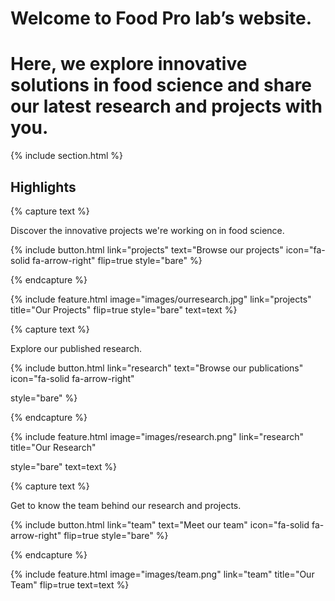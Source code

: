 ---
---

# Welcome to Food Pro lab’s website. 
# Here, we explore innovative solutions in food science and share our latest research and projects with you.



{% include section.html %}

## Highlights

{% capture text %}

Discover the innovative projects we're working on in food science.

{%
  include button.html
  link="projects"
  text="Browse our projects"
  icon="fa-solid fa-arrow-right"
  flip=true
  style="bare"
%}

{% endcapture %}

{%
  include feature.html
  image="images/ourresearch.jpg"
  link="projects"
  title="Our Projects"
  flip=true
  style="bare"
  text=text
%}

{% capture text %}

Explore our published research.

{%
  include button.html
  link="research"
  text="Browse our publications"
  icon="fa-solid fa-arrow-right"
  
  style="bare"
%}

{% endcapture %}

{%
  include feature.html
  image="images/research.png"
  link="research"
  title="Our Research"

  style="bare"
  text=text
%}

{% capture text %}

Get to know the team behind our research and projects.

{%
  include button.html
  link="team"
  text="Meet our team"
  icon="fa-solid fa-arrow-right"
  flip=true
  style="bare"
%}

{% endcapture %}

{%
  include feature.html
  image="images/team.png"
  link="team"
  title="Our Team"
  flip=true
  text=text
%}
